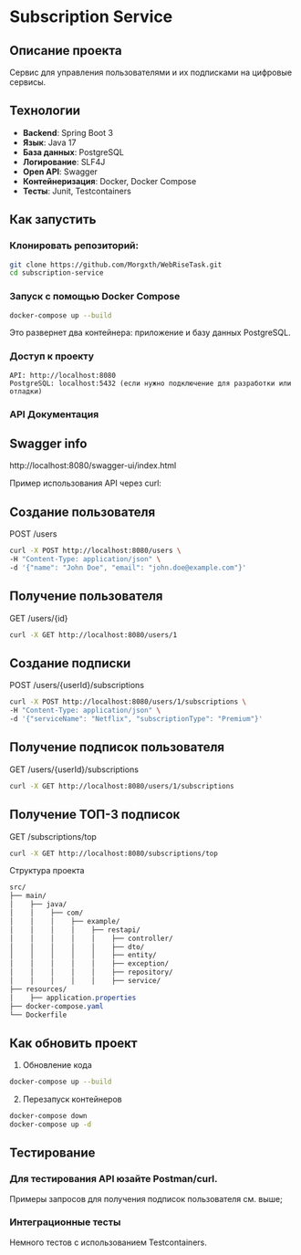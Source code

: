# Subscription Service

## Описание проекта

Сервис для управления пользователями и их подписками на цифровые сервисы.

## Технологии

- **Backend**: Spring Boot 3
- **Язык**: Java 17
- **База данных**: PostgreSQL
- **Логирование**: SLF4J
- **Open API**: Swagger
- **Контейнеризация**: Docker, Docker Compose
- **Тесты**: Junit, Testcontainers

## Как запустить

### Клонировать репозиторий:

   ```bash
   git clone https://github.com/Morgxth/WebRiseTask.git
   cd subscription-service
```

### Запуск с помощью Docker Compose

```bash
docker-compose up --build
```

Это развернет два контейнера: приложение и базу данных PostgreSQL.

### Доступ к проекту
    API: http://localhost:8080
    PostgreSQL: localhost:5432 (если нужно подключение для разработки или отладки)

### API Документация

## Swagger info 
http://localhost:8080/swagger-ui/index.html

Пример использования API через curl:

## Создание пользователя
POST /users

```bash
curl -X POST http://localhost:8080/users \
-H "Content-Type: application/json" \
-d '{"name": "John Doe", "email": "john.doe@example.com"}'
```
## Получение пользователя
GET /users/{id}

```bash
curl -X GET http://localhost:8080/users/1
```
## Создание подписки
POST /users/{userId}/subscriptions

```bash
curl -X POST http://localhost:8080/users/1/subscriptions \
-H "Content-Type: application/json" \
-d '{"serviceName": "Netflix", "subscriptionType": "Premium"}'
```

## Получение подписок пользователя
GET /users/{userId}/subscriptions

```bash
curl -X GET http://localhost:8080/users/1/subscriptions
```

## Получение ТОП-3 подписок
GET /subscriptions/top

```bash
curl -X GET http://localhost:8080/subscriptions/top
```

Структура проекта
```css
src/
├── main/
│    ├── java/
│    │    ├── com/
│    │    │    ├── example/
│    │    │    │    ├── restapi/
│    │    │    │    │    ├── controller/
│    │    │    │    │    ├── dto/
│    │    │    │    │    ├── entity/
│    │    │    │    │    ├── exception/
│    │    │    │    │    ├── repository/
│    │    │    │    │    ├── service/
├── resources/
│    ├── application.properties
├── docker-compose.yaml
└── Dockerfile
```

## Как обновить проект
1. Обновление кода

```bash
docker-compose up --build
```

2. Перезапуск контейнеров

```bash
docker-compose down
docker-compose up -d
```

## Тестирование
### Для тестирования API юзайте Postman/curl.

Примеры запросов для получения подписок пользователя см. выше;

### Интеграционные тесты
Немного тестов с использованием Testcontainers.
